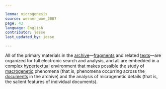 ```yaml
---

lemma: microgenesis
source: werner_woe_2007
page: 43
language: English
contributor: jesse
last_updated_by: jesse

---
```

All of the primary materials in the [archive](archive.html)—[fragments](fragment.html) and related [texts](text.html)—are organized for full electronic search and analysis, and all are embedded in a complex [hypertextual](hypertext.html) environment that makes possible the study of [macrogenetic](macrogenesis.html) phenomena (that is, phenomena occurring across the [documents](document.html) in the archive) and the analysis of microgenetic details (that is, the salient features of individual documents).
